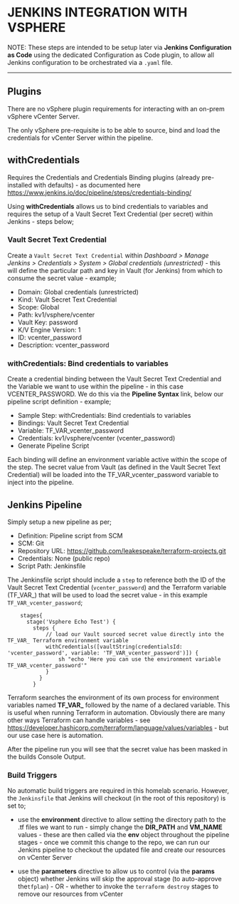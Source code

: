 # JENKINS INTEGRATION WITH VSPHERE
NOTE: These steps are intended to be setup later via **Jenkins Configuration as Code** using the dedicated Configuration as Code plugin, to allow all Jenkins configuration to be orchestrated via a `.yaml` file.

---

## Plugins
There are no vSphere plugin requirements for interacting with an on-prem vSphere vCenter Server.

The only vSphere pre-requisite is to be able to source, bind and load the credentials for vCenter Server within the pipeline.

## withCredentials
Requires the Credentials and Credentials Binding plugins (already pre-installed with defaults) - as documented here https://www.jenkins.io/doc/pipeline/steps/credentials-binding/

Using **withCredentials** allows us to bind credentials to variables and requires the setup of a Vault Secret Text Credential (per secret) within Jenkins - steps below;

### Vault Secret Text Credential
Create a `Vault Secret Text Credential` within *Dashboard > Manage Jenkins > Credentials > System > Global credentials (unrestricted)* - this will define the particular path and key in Vault (for Jenkins) from which to consume the secret value - example;

- Domain: Global credentials (unrestricted)
- Kind: Vault Secret Text Credential
- Scope: Global
- Path: kv1/vsphere/vcenter
- Vault Key: password
- K/V Engine Version: 1
- ID: vcenter_password
- Description: vcenter_password

### withCredentials: Bind credentials to variables
Create a credential binding between the Vault Secret Text Credential and the Variable we want to use within the pipeline - in this case VCENTER_PASSWORD. We do this via the **Pipeline Syntax** link, below our pipeline script definition - example;

- Sample Step: withCredentials: Bind credentials to variables
- Bindings: Vault Secret Text Credential
- Variable: TF_VAR_vcenter_password
- Credentials: kv1/vsphere/vcenter (vcenter_password)
- Generate Pipeline Script

Each binding will define an environment variable active within the scope of the step. The secret value from Vault (as defined in the Vault Secret Text Credential) will be loaded into the TF_VAR_vcenter_password variable to inject into the pipeline.


## Jenkins Pipeline
Simply setup a new pipeline as per;

- Definition: Pipeline script from SCM
- SCM: Git
- Repository URL: https://github.com/leakespeake/terraform-projects.git
- Credentials: None (public repo)
- Script Path: Jenkinsfile

The Jenkinsfile script should include a `step` to reference both the ID of the Vault Secret Text Credential (`vcenter_password`) and the Terraform variable (TF_VAR_) that will be used to load the secret value - in this example `TF_VAR_vcenter_password`;
```
    stages{   
      stage('Vsphere Echo Test') {
        steps {
            // load our Vault sourced secret value directly into the TF_VAR_ Terraform environment variable
            withCredentials([vaultString(credentialsId: 'vcenter_password', variable: 'TF_VAR_vcenter_password')]) {
                sh "echo 'Here you can use the environment variable TF_VAR_vcenter_password'"
            }
          }
        }  
```
Terraform searches the environment of its own process for environment variables named **TF_VAR_** followed by the name of a declared variable. This is useful when running Terraform in automation. Obviously there are many other ways Terraform can handle variables - see https://developer.hashicorp.com/terraform/language/values/variables - but our use case here is automation.

After the pipeline run you will see that the secret value has been masked in the builds Console Output.

### Build Triggers
No automatic build triggers are required in this homelab scenario. However, the `Jenkinsfile` that Jenkins will checkout (in the root of this repository) is set to;

- use the **environment** directive to allow setting the directory path to the .tf files we want to run - simply change the **DIR_PATH** and **VM_NAME** values - these are then called via the **env** object throughout the pipeline stages - once we commit this change to the repo, we can run our Jenkins pipeline to checkout the updated file and create our resources on vCenter Server

- use the **parameters** directive to allow us to control (via the **params** object) whether Jenkins will skip the approval stage (to auto-approve the`tfplan`) - OR - whether to invoke the `terraform destroy` stages to remove our resources from vCenter